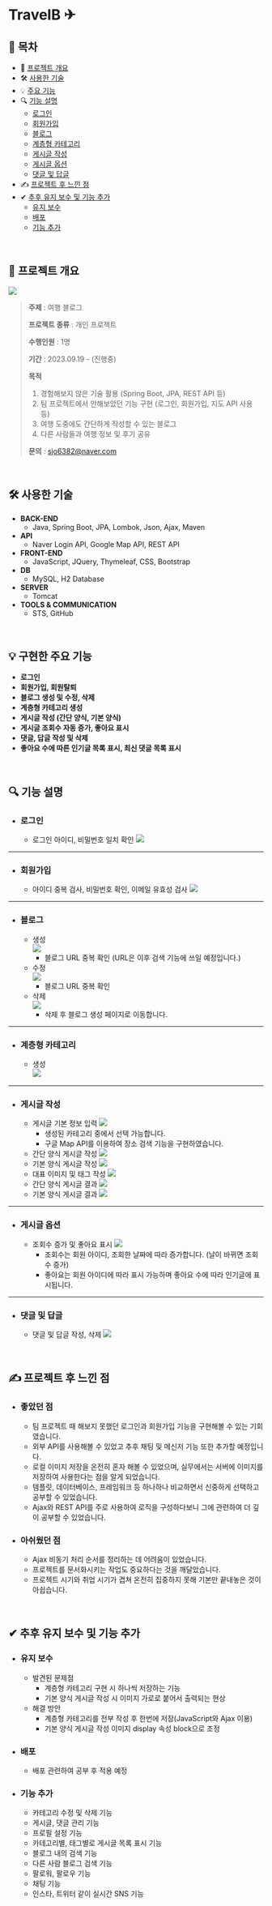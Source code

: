 # TravelB ✈
## 📔 목차
* 📃 [프로젝트 개요](#-프로젝트-개요)
* 🛠 [사용한 기술](#-사용한-기술)
* 💡 [주요 기능](#-주요-기능)
* 🔍 [기능 설명](#-기능-설명)
  * [로그인](#로그인)
  * [회원가입](#회원가입)
  * [블로그](#블로그)
  * [계층형 카테고리](#계층형-카테고리)
  * [게시글 작성](#게시글-작성)
  * [게시글 옵션](#게시글-옵션)
  * [댓글 및 답글](#댓글-및-답글)
* ✍ [프로젝트 후 느낀 점](#-프로젝트-후-느낀-점)
* ✔ [추후 유지 보수 및 기능 추가](#-추후-유지-보수-및-기능-추가)
  * [유지 보수](#유지-보수)
  * [배포](#배포)
  * [기능 추가](#기능-추가)

<br/>

## 📃 프로젝트 개요
<img src="https://github.com/HYA6/Travel_Blog/assets/130038444/318bb23d-c18c-44cc-9319-20ee37dd02aa"/>

> <b>주제</b> : 여행 블로그
> 
> <b>프로젝트 종류</b> : 개인 프로젝트
> 
> <b>수행인원</b> : 1명
> 
> <b>기간</b> : 2023.09.19 - (진행중)
>
> <b>목적</b>
>   1. 경험해보지 않은 기술 활용 (Spring Boot, JPA, REST API 등)
>   2. 팀 프로젝트에서 안해보았던 기능 구현 (로그인, 회원가입, 지도 API 사용 등)
>   3. 여행 도중에도 간단하게 작성할 수 있는 블로그
>   4. 다른 사람들과 여행 정보 및 후기 공유
>
> <b>문의</b> : sjo6382@naver.com

<br/>

## 🛠 사용한 기술
  * <b>BACK-END</b>
      * Java, Spring Boot, JPA, Lombok, Json, Ajax, Maven
  * <b>API</b>
      * Naver Login API, Google Map API, REST API
  * <b>FRONT-END</b>
      * JavaScript, JQuery, Thymeleaf, CSS, Bootstrap
  * <b>DB</b>
      * MySQL, H2 Database
  * <b>SERVER</b>
      * Tomcat
  * <b>TOOLS & COMMUNICATION</b>
      * STS, GitHub

<br/>

## 💡 구현한 주요 기능
  * <b>로그인</b>
  * <b>회원가입, 회원탈퇴</b>
  * <b>블로그 생성 및 수정, 삭제</b>
  * <b>계층형 카테고리 생성</b>
  * <b>게시글 작성 (간단 양식, 기본 양식)</b>
  * <b>게시글 조회수 자동 증가, 좋아요 표시</b>
  * <b>댓글, 답글 작성 및 삭제</b>
  * <b>좋아요 수에 따른 인기글 목록 표시, 최신 댓글 목록 표시</b>

<br/>

## 🔍 기능 설명

- ### 로그인
  * 로그인 아이디, 비밀번호 일치 확인
    <img src="https://github.com/HYA6/Travel_Blog/assets/130038444/5fdad99c-ce23-43d5-89d8-250c43665426"/><br/>
---
- ### 회원가입
  * 아이디 중복 검사, 비밀번호 확인, 이메일 유효성 검사
    <img src="https://github.com/HYA6/Travel_Blog/assets/130038444/f31d469e-9733-49ba-9a07-954bfcc979cf"/><br/>
---
- ### 블로그
  * 생성<br/>
    <img src="https://github.com/HYA6/Travel_Blog/assets/130038444/f6c4ddfb-ef8c-4191-993a-f2cf8892f7ff"/><br/>
    - 블로그 URL 중복 확인 (URL은 이후 검색 기능에 쓰일 예정입니다.)
  * 수정<br/>
    <img src="https://github.com/HYA6/Travel_Blog/assets/130038444/cd271293-c890-41d7-9651-f69e6e1762a9"/><br/>
    - 블로그 URL 중복 확인
  * 삭제<br/>
    <img src="https://github.com/HYA6/Travel_Blog/assets/130038444/4c9dbbba-793c-4e1e-af0a-05604031475e"/><br/>
    - 삭제 후 블로그 생성 페이지로 이동합니다.
---
- ### 계층형 카테고리
  * 생성<br/>
    <img src="https://github.com/HYA6/Travel_Blog/assets/130038444/55229103-107c-4f43-9da2-d413a4398bd7"/><br/>
---
- ### 게시글 작성
  * 게시글 기본 정보 입력
    <img src="https://github.com/HYA6/Travel_Blog/assets/130038444/b36484ca-77d7-4129-a27e-021299ad5229"/><br/>
    - 생성된 카테고리 중에서 선택 가능합니다.
    - 구글 Map API를 이용하여 장소 검색 기능을 구현하였습니다.
  * 간단 양식 게시글 작성
    <img src="https://github.com/HYA6/Travel_Blog/assets/130038444/89f62443-556f-4f46-82ea-f7b4e406266f"/><br/>
  * 기본 양식 게시글 작성
    <img src="https://github.com/HYA6/Travel_Blog/assets/130038444/579ed153-5ada-4cfa-802c-73de77184458"/><br/>
  * 대표 이미지 및 태그 작성
    <img src="https://github.com/HYA6/Travel_Blog/assets/130038444/0d08459d-61ab-44fa-9c94-ed1173e54076"/><br/>
  * 간단 양식 게시글 결과
    <img src="https://github.com/HYA6/Travel_Blog/assets/130038444/423b90ab-f450-48f0-bf5f-c7ceb4aa6e42"/><br/>
  * 기본 양식 게시글 결과
    <img src="https://github.com/HYA6/Travel_Blog/assets/130038444/8293a8da-b9a5-4b88-9fa1-2e3c19c06355"/><br/>
---
- ### 게시글 옵션
  * 조회수 증가 및 좋아요 표시
    <img src="https://github.com/HYA6/Travel_Blog/assets/130038444/3e3a592a-03f2-45a3-8ad7-00c9edf36d51"/><br/>
    - 조회수는 회원 아이디, 조회한 날짜에 따라 증가합니다. (날이 바뀌면 조회 수 증가)
    - 좋아요는 회원 아이디에 따라 표시 가능하며 좋아요 수에 따라 인기글에 표시됩니다.
---
- ### 댓글 및 답글
  * 댓글 및 답글 작성, 삭제
    <img src="https://github.com/HYA6/Travel_Blog/assets/130038444/1c004cb9-5618-4854-bbf7-6eaf018bb5d9"/><br/>

<br/>

## ✍ 프로젝트 후 느낀 점

* ### 좋았던 점
  * 팀 프로젝트 때 해보지 못했던 로그인과 회원가입 기능을 구현해볼 수 있는 기회였습니다.
  * 외부 API를 사용해볼 수 있었고 추후 채팅 및 메신저 기능 또한 추가할 예정입니다.
  * 로컬 이미지 저장을 온전히 혼자 해볼 수 있었으며, 실무에서는 서버에 이미지를 저장하여 사용한다는 점을 알게 되었습니다.
  * 템플릿, 데이터베이스, 프레임워크 등 하나하나 비교하면서 신중하게 선택하고 공부할 수 있었습니다.
  * Ajax와 REST API를 주로 사용하여 로직을 구성하다보니 그에 관련하여 더 깊이 공부할 수 있었습니다.
* ### 아쉬웠던 점
  * Ajax 비동기 처리 순서를 정리하는 데 어려움이 있었습니다.
  * 프로젝트를 문서화시키는 작업도 중요하다는 것을 깨달았습니다. 
  * 프로젝트 시기와 취업 시기가 겹쳐 온전히 집중하지 못해 기본만 끝내놓은 것이 아쉽습니다.

<br/>

## ✔ 추후 유지 보수 및 기능 추가

* ### 유지 보수
  * 발견된 문제점
     * 계층형 카테고리 구현 시 하나씩 저장하는 기능
     * 기본 양식 게시글 작성 시 이미지 가로로 붙어서 출력되는 현상
  * 해결 방안
     * 계층형 카테고리를 전부 작성 후 한번에 저장(JavaScript와 Ajax 이용)
     * 기본 양식 게시글 작성 이미지 display 속성 block으로 조정

* ### 배포
  * 배포 관련하여 공부 후 적용 예정

* ### 기능 추가
  * 카테고리 수정 및 삭제 기능
  * 게시글, 댓글 관리 기능
  * 프로필 설정 기능
  * 카테고리별, 태그별로 게시글 목록 표시 기능
  * 블로그 내의 검색 기능
  * 다른 사람 블로그 검색 기능
  * 팔로워, 팔로우 기능
  * 채팅 기능
  * 인스타, 트위터 같이 실시간 SNS 기능

